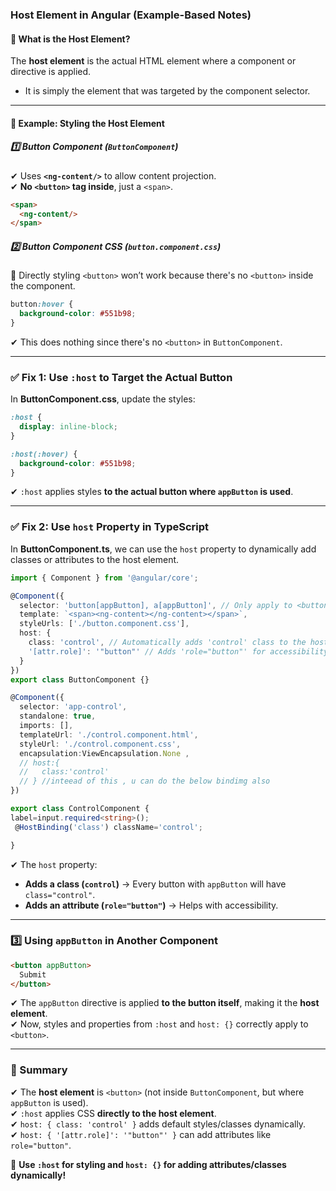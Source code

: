 ### **Host Element in Angular (Example-Based Notes)**  

#### **📌 What is the Host Element?**  
The **host element** is the actual HTML element where a component or directive is applied.  
- It is simply the element that was targeted by the component selector.

---

#### **📝 Example: Styling the Host Element**  

##### **1️⃣ Button Component (`ButtonComponent`)**  
✔ Uses **`<ng-content/>`** to allow content projection.  
✔ **No `<button>` tag inside**, just a `<span>`.  

```html
<span>
  <ng-content/>
</span>
```

##### **2️⃣ Button Component CSS (`button.component.css`)**  
🔹 Directly styling `<button>` won’t work because there's no `<button>` inside the component.  

```css
button:hover {
  background-color: #551b98;
}
```
✔ This does nothing since there's no `<button>` in `ButtonComponent`.

---

### **✅ Fix 1: Use `:host` to Target the Actual Button**
In **ButtonComponent.css**, update the styles:  

```css
:host {
  display: inline-block;
}

:host(:hover) {
  background-color: #551b98;
}
```
✔ `:host` applies styles **to the actual button where `appButton` is used**.

---

### **✅ Fix 2: Use `host` Property in TypeScript**
In **ButtonComponent.ts**, we can use the `host` property to dynamically add classes or attributes to the host element.

```ts
import { Component } from '@angular/core';

@Component({
  selector: 'button[appButton], a[appButton]', // Only apply to <button> and <a> with appButton attribute
  template: `<span><ng-content></ng-content></span>`,
  styleUrls: ['./button.component.css'],
  host: {
    class: 'control', // Automatically adds 'control' class to the host element
    '[attr.role]': '"button"' // Adds 'role="button"' for accessibility
  }
})
export class ButtonComponent {}
```


```ts
@Component({
  selector: 'app-control',
  standalone: true,
  imports: [],
  templateUrl: './control.component.html',
  styleUrl: './control.component.css',
  encapsulation:ViewEncapsulation.None ,
  // host:{
  //   class:'control'
  // } //inteead of this , u can do the below bindimg also
})

export class ControlComponent {
label=input.required<string>();
 @HostBinding('class') className='control';

}

```
✔ The `host` property:  
- **Adds a class (`control`)** → Every button with `appButton` will have `class="control"`.  
- **Adds an attribute (`role="button"`)** → Helps with accessibility.

---

### **3️⃣ Using `appButton` in Another Component**
```html
<button appButton>
  Submit
</button>
```
✔ The `appButton` directive is applied **to the button itself**, making it the **host element**.  
✔ Now, styles and properties from `:host` and `host: {}` correctly apply to `<button>`.  

---

### **🎯 Summary**
✔ The **host element** is `<button>` (not inside `ButtonComponent`, but where `appButton` is used).  
✔ `:host` applies CSS **directly to the host element**.  
✔ `host: { class: 'control' }` adds default styles/classes dynamically.  
✔ `host: { '[attr.role]': '"button"' }` can add attributes like `role="button"`.  

🚀 **Use `:host` for styling and `host: {}` for adding attributes/classes dynamically!**